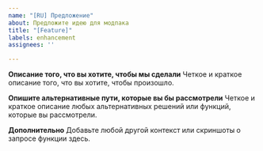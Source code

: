 ```yaml
---
name: "[RU] Предложение"
about: Предложите идею для модпака
title: "[Feature]"
labels: enhancement
assignees: ''

---
```


**Описание того, что вы хотите, чтобы мы сделали**
Четкое и краткое описание того, что вы хотите, чтобы произошло.

**Опишите альтернативные пути, которые вы бы рассмотрели**
Четкое и краткое описание любых альтернативных решений или функций, которые вы рассмотрели.

**Дополнительно**
Добавьте любой другой контекст или скриншоты о запросе функции здесь.
